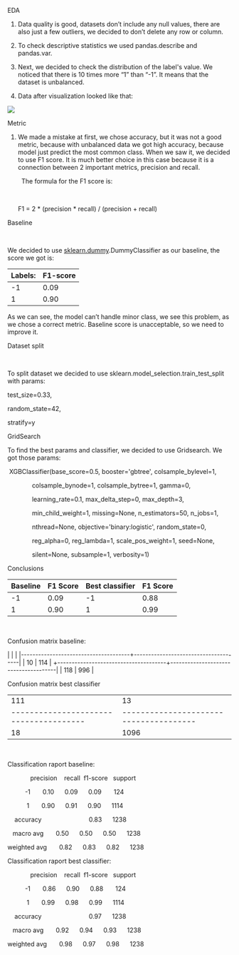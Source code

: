 EDA

1.  Data quality is good, datasets don’t include any null values, there
    are also just a few outliers, we decided to don’t delete any row or
    column.

2.  To check descriptive statistics we used pandas.describe and
    pandas.var.

3.  Next, we decided to check the distribution of the label's value. We
    noticed that there is 10 times more “1” than “-1”. It means that the
    dataset is unbalanced.

4.  Data after visualization looked like that:

![](https://i.imgur.com/poWhOEM.png)

Metric

1.  We made a mistake at first, we chose accuracy, but it was not a good
    metric, because with unbalanced data we got high accuracy, because
    model just predict the most common class. When we saw it, we decided
    to use F1 score. It is much better choice in this case because it is
    a connection between 2 important metrics, precision and recall.

        The formula for the F1 score is:

     

      F1 = 2 \* (precision \* recall) / (precision + recall)

Baseline

 

We decided to use
[sklearn.dummy](https://www.google.com/url?q=https://scikit-learn.org/stable/modules/classes.html%23module-sklearn.dummy&sa=D&source=editors&ust=1625095867936000&usg=AOvVaw3EwzpY9z4len9Kq4301mUd).DummyClassifier
as our baseline, the score we got is:

| Labels:                              | F1-score                             |
|--------------------------------------|--------------------------------------|
| -1                                   | 0.09                                 |
| 1                                    | 0.90                                 |

As we can see, the model can’t handle minor class, we see this problem,
as we chose a correct metric. Baseline score is unacceptable, so we need
to improve it.

Dataset split

 

To split dataset we decided to use
sklearn.model\_selection.train\_test\_split with params:

test\_size=0.33,

random\_state=42,

stratify=y

GridSearch

To find the best params and classifier, we decided to use Gridsearch. We
got those params:

 XGBClassifier(base\_score=0.5, booster='gbtree', colsample\_bylevel=1,

              colsample\_bynode=1, colsample\_bytree=1, gamma=0,

              learning\_rate=0.1, max\_delta\_step=0, max\_depth=3,

              min\_child\_weight=1, missing=None, n\_estimators=50,
n\_jobs=1,

              nthread=None, objective='binary:logistic',
random\_state=0,

              reg\_alpha=0, reg\_lambda=1, scale\_pos\_weight=1,
seed=None,

              silent=None, subsample=1, verbosity=1)

Conclusions

| Baseline           | F1 Score           | Best classifier    | F1 Score           |
|--------------------|--------------------|--------------------|--------------------|
| -1                 | 0.09               | -1                 | 0.88               |
| 1                  | 0.90               | 1                  | 0.99               |

               

Confusion matrix baseline:

|                                      |                                      |
|--------------------------------------+--------------------------------------|
| 10                                   | 114                                  |
+--------------------------------------+--------------------------------------|
| 118                                  | 996                                  |

Confusion matrix best classifier

|                                      |                                      |
|--------------------------------------|--------------------------------------|
| 111                                  | 13                                   |
|--------------------------------------|--------------------------------------|
| 18                                   | 1096                                 |

             

Classification raport baseline:

             precision    recall  f1-score   support

          -1       0.10      0.09      0.09       124

           1       0.90      0.91      0.90      1114

    accuracy                           0.83      1238

   macro avg       0.50      0.50      0.50      1238

weighted avg       0.82      0.83      0.82      1238

Classification raport best classifier:

             precision    recall  f1-score   support

          -1       0.86      0.90      0.88       124

           1       0.99      0.98      0.99      1114

    accuracy                           0.97      1238

   macro avg       0.92      0.94      0.93      1238

weighted avg       0.98      0.97      0.98      1238
